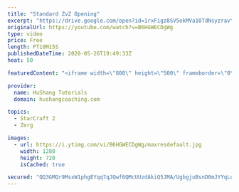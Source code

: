 ```yaml
---
title: "Standard ZvZ Opening"
excerpt: "https://drive.google.com/open?id=1rxFigz8SV5okMVa10TdNsyzravYgkTjE  Interested in lessons? Email Devon directly at hushangtutorials@outlook.com ------------------------------------------------------------------------------------------------------- Want to support HuShang Tutorials directly? Patreon is"
originalUrl: https://youtube.com/watch?v=B6HGWECDgWg
type: video
price: Free
length: PT10M15S
publishedDateTime: 2020-05-26T19:49:33Z
heat: 50

featuredContent: "<iframe width=\"800\" height=\"500\" frameborder=\"0\" src=\"https://www.youtube.com/embed/B6HGWECDgWg\" allow=\"accelerometer; autoplay; encrypted-media; gyroscope; picture-in-picture\" allowfullscreen></iframe>"

provider:
  name: HuShang Tutorials
  domain: hushangcoaching.com

topics:
  - StarCraft 2
  - Zerg

images:
  - url: https://i.ytimg.com/vi/B6HGWECDgWg/maxresdefault.jpg
    width: 1280
    height: 720
    isCached: true

secured: "QQ3GMQr9MsxW1phgEYqq7qJQwf6QMcUUzdAkiQ5JMA/UgbgjuBsnD0mJYYqLuoOxhkvaBmpdjih7AI69d+06jO3vqt6s+K8xMmptqMW+wwiKJuRXw/CfXs37PqGr+Qz3Ii/yXGtP0FdP8Q3knu0/1xHA1Dgx7flWw+cl4bGTKyGl+wUctRyNTjzaz7Zl7d/krlxAOqEKFJgOnOB/lDE9dldo9yDZsnDCghrUPJVI9oFSV4iEfCEObTo7PLrz1wlQsF0uP/XAed2wZ/LrJc2D/hfxrQTkEtdBdv6MUNLvTAfFZrY7VHCwAgiaz5ExzTZxOa3USzmeHpAKrIEpE8X6lno7AWnLc0OU0N2miJ0BIjyC3MGaKqxFxfFGlT6EXS1iRQL8yttO4Y/btBdg8HDhd6Qfq6hAHTOzTKgHLdLUhSo=;v0UIH3lUl11c2mXMwSkBVg=="
---
```


